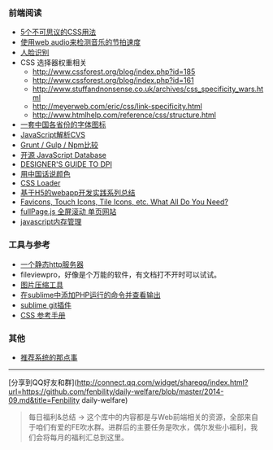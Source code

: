 ### 前端阅读

- [5个不可思议的CSS用法](http://modernweb.com/2014/07/30/5-things-wont-believe-built-css/)
- [使用web audio来检测音乐的节拍速度](http://tech.beatport.com/2014/web-audio/beat-detection-using-web-audio)
- [人脸识别](http://trackingjs.com/)
- CSS 选择器权重相关
  - http://www.cssforest.org/blog/index.php?id=185
  - http://www.cssforest.org/blog/index.php?id=161
  - http://www.stuffandnonsense.co.uk/archives/css_specificity_wars.html
  - http://meyerweb.com/eric/css/link-specificity.html
  - http://www.htmlhelp.com/reference/css/structure.html
- [一套中国各省份的字体图标](https://github.com/HaoyunS/EyesAsia)
- [JavaScript解析CVS](http://papaparse.com/)
- [Grunt / Gulp / Npm比较](http://modernweb.com/2014/08/04/choose-grunt-gulp-npm/)
- [开源 JavaScript Database](http://pouchdb.com/)
- [DESIGNER'S GUIDE TO DPI](http://sebastien-gabriel.com/designers-guide-to-dpi/home)
- [用中国话说颜色](http://www.douban.com/photos/album/68741181/)
- [CSS Loader](http://www.wifeo.com/free-css-loader-generator.php)
- [基于H5的webapp开发实践系列总结](http://www.elonglau.com/140.html)
- [Favicons, Touch Icons, Tile Icons, etc. What All Do You Need?](http://css-tricks.com/favicon-quiz/)
- [fullPage.js  全屏滚动 单页网站](https://github.com/alvarotrigo/fullPage.js)
- [javascript内存管理](https://speakerdeck.com/addyosmani/javascript-memory-management-masterclass)

### 工具与参考

- [一个静态http服务器](http://fenixwebserver.com/)
- fileviewpro，好像是个万能的软件，有文档打不开时可以试试。
- [图片压缩工具](https://imageoptim.com/)
- [在sublime中添加PHP运行的命令并查看输出](http://www.moreofless.co.uk/sublime-text-php-build-system/)
- [sublime git插件](http://scotch.io/tutorials/using-git-inside-of-sublime-text-to-improve-workflow)
- [CSS 参考手册](http://css.doyoe.com/)

### 其他

- [推荐系统的那点事](http://www.admin10000.com/document/4995.html)

---------------

[分享到QQ好友和群](http://connect.qq.com/widget/shareqq/index.html?url=https://github.com/fenbility/daily-welfare/blob/master/2014-09.md&title=Fenbility daily-welfare)

> 每日福利&总结 -> 这个库中的内容都是与Web前端相关的资源，全部来自于咱们有爱的FE吹水群。进群后的主要任务是吹水，偶尔发些小福利，我们会将每月的福利汇总到这里。
